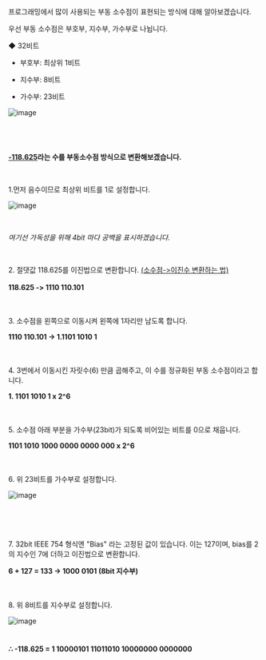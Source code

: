 프로그래밍에서 많이 사용되는 부동 소수점이 표현되는 방식에 대해 알아보겠습니다.

우선 부동 소수점은 부호부, 지수부, 가수부로 나뉩니다.

◆ 32비트

- 부호부: 최상위 1비트

- 지수부: 8비트

- 가수부: 23비트



![image](https://user-images.githubusercontent.com/46551002/75246483-341a8e80-5813-11ea-81ee-caa506fa4f76.png)


#
<br>

<b><u>-118.625</u>라는 수를 부동소수점 방식으로 변환해보겠습니다.</b>

<br>

<p>1.먼저 음수이므로 최상위 비트를 1로 설정합니다.</p>


![image](https://user-images.githubusercontent.com/46551002/75246656-92e00800-5813-11ea-9474-09585a39f2f0.png)

<br>

<i>여기선 가독성을 위해 4bit 마다 공백을 표시하겠습니다.</i>

<br>

<p> 2. 절댓값 118.625를 이진법으로 변환합니다. <a href="https://woo-dev.tistory.com/93">(소수점->이진수 변환하는 법)</a> 
<br><br> <b>118.625 -> 1110 110.101</b>

<br>
<br>
<br>

<p>3. 소수점을 왼쪽으로 이동시켜 왼쪽에 1자리만 남도록 합니다.</p>
<b>1110 110.101 -> 1.1101 1010 1</b>

<br>
<br>
<br>

<p>4. 3번에서 이동시킨 자릿수(6) 만큼 곱해주고, 이 수를 정규화된 부동 소수점이라고 합니다. </p>
  <b>1. 1101 1010 1 x 2^6</b>

<br>
<br>
<br>

<p>5. 소수점 아래 부분을 가수부(23bit)가 되도록 비어있는 비트를 0으로 채웁니다.</p>
 <b>1101 1010 1000 0000 0000 000 x 2^6</b>
 
 <br>
 <br>
 <br>


<p>6. 위 23비트를 가수부로 설정합니다.</p>

![image](https://user-images.githubusercontent.com/46551002/75246682-a2f7e780-5813-11ea-9e3d-8cca735b8cb5.png)

<br>
<br>
<br>

<p>7. 32bit IEEE 754 형식엔 "Bias" 라는 고정된 값이 있습니다. 이는 127이며, bias를 2의 지수인 7에 더하고 이진법으로 변환합니다.</p>
 <b>6 + 127 = 133 -> 1000 0101  (8bit 지수부)</b>

 <br>
 <br>
 <br>

<p>8. 위 8비트를 지수부로 설정합니다.</p>

![image](https://user-images.githubusercontent.com/46551002/75246707-aee3a980-5813-11ea-99b4-7e54184d0d7f.png)

#

<b>∴  -118.625 = 1 10000101 11011010 10000000 0000000</b>


